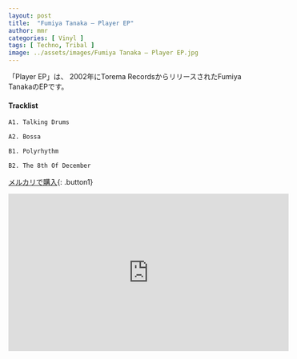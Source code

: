 ```yaml
---
layout: post
title:  "Fumiya Tanaka – Player EP"
author: mmr
categories: [ Vinyl ]
tags: [ Techno, Tribal ]
image: ../assets/images/Fumiya Tanaka – Player EP.jpg
---
```


「Player EP」は、
2002年にTorema RecordsからリリースされたFumiya TanakaのEPです。


#### Tracklist
```md
A1. Talking Drums

A2. Bossa

B1. Polyrhythm

B2. The 8th Of December
```

[メルカリで購入](https://jp.mercari.com/item/m93872054056?afid=6142608987){: .button1}

<iframe width="560" height="315" src="https://www.youtube.com/embed/t84lhM3pVmc?si=HUiuTxFa4yYNfYSd" title="YouTube video player" frameborder="0" allow="accelerometer; autoplay; clipboard-write; encrypted-media; gyroscope; picture-in-picture; web-share" referrerpolicy="strict-origin-when-cross-origin" allowfullscreen></iframe>